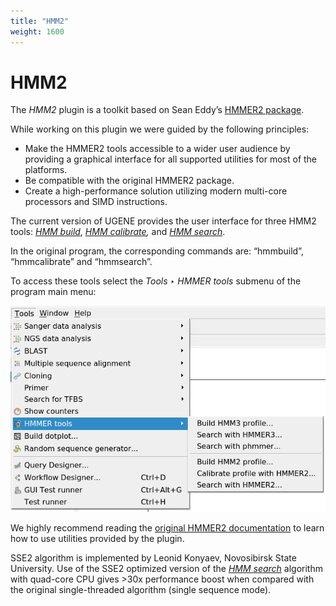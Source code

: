 ```yaml
---
title: "HMM2"
weight: 1600
---
```



# HMM2

The _HMM2_ plugin is a toolkit based on Sean Eddy’s [HMMER2 package](http://hmmer.janelia.org/).

While working on this plugin we were guided by the following principles:

*   Make the HMMER2 tools accessible to a wider user audience by providing a graphical interface for all supported utilities for most of the platforms.
*   Be compatible with the original HMMER2 package.
*   Create a high-performance solution utilizing modern multi-core processors and SIMD instructions.

The current version of UGENE provides the user interface for three HMM2 tools: [_HMM build_](building-hmm2-model), _[HMM calibrate](calibrating-hmm2-model),_ and [_HMM search_](searching-sequence-using-hmm2-profile).

In the original program, the corresponding commands are: “hmmbuild”, “hmmcalibrate” and “hmmsearch”.

To access these tools select the _Tools ‣ HMMER tools_ submenu of the program main menu:


![](/images/54363779/54363780.png)

We highly recommend reading the [original HMMER2 documentation](http://hmmer.janelia.org/#documentation) to learn how to use utilities provided by the plugin.

SSE2 algorithm is implemented by Leonid Konyaev, Novosibirsk State University. Use of the SSE2 optimized version of the [_HMM search_](http://ugene.unipro.ru/documentation/manual/plugins/hmm2.html#hmm-search) algorithm with quad-core CPU gives >30x performance boost when compared with the original single-threaded algorithm (single sequence mode).
